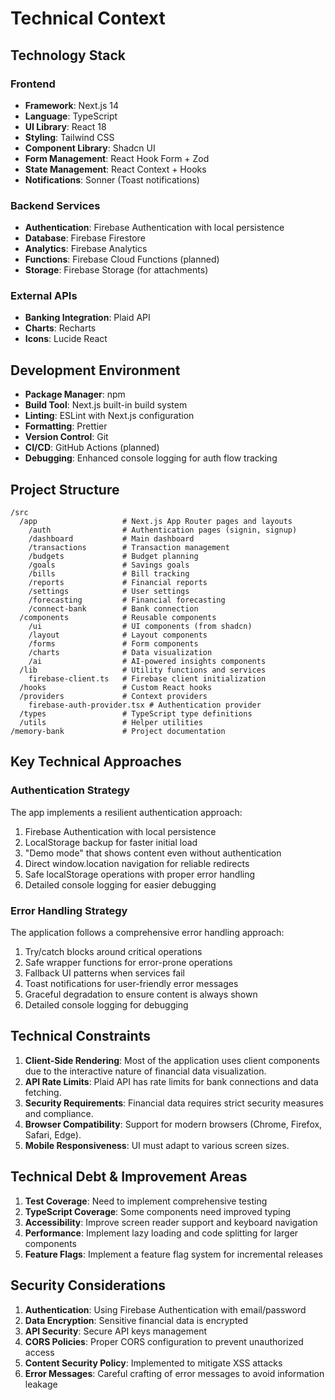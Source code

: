 # Technical Context

## Technology Stack

### Frontend
- **Framework**: Next.js 14
- **Language**: TypeScript
- **UI Library**: React 18
- **Styling**: Tailwind CSS
- **Component Library**: Shadcn UI
- **Form Management**: React Hook Form + Zod
- **State Management**: React Context + Hooks
- **Notifications**: Sonner (Toast notifications)

### Backend Services
- **Authentication**: Firebase Authentication with local persistence
- **Database**: Firebase Firestore
- **Analytics**: Firebase Analytics
- **Functions**: Firebase Cloud Functions (planned)
- **Storage**: Firebase Storage (for attachments)

### External APIs
- **Banking Integration**: Plaid API
- **Charts**: Recharts
- **Icons**: Lucide React

## Development Environment
- **Package Manager**: npm
- **Build Tool**: Next.js built-in build system
- **Linting**: ESLint with Next.js configuration
- **Formatting**: Prettier
- **Version Control**: Git
- **CI/CD**: GitHub Actions (planned)
- **Debugging**: Enhanced console logging for auth flow tracking

## Project Structure
```
/src
  /app                   # Next.js App Router pages and layouts
    /auth                # Authentication pages (signin, signup)
    /dashboard           # Main dashboard
    /transactions        # Transaction management
    /budgets             # Budget planning
    /goals               # Savings goals
    /bills               # Bill tracking
    /reports             # Financial reports
    /settings            # User settings
    /forecasting         # Financial forecasting
    /connect-bank        # Bank connection
  /components            # Reusable components
    /ui                  # UI components (from shadcn)
    /layout              # Layout components
    /forms               # Form components
    /charts              # Data visualization
    /ai                  # AI-powered insights components
  /lib                   # Utility functions and services
    firebase-client.ts   # Firebase client initialization
  /hooks                 # Custom React hooks
  /providers             # Context providers
    firebase-auth-provider.tsx # Authentication provider
  /types                 # TypeScript type definitions
  /utils                 # Helper utilities
/memory-bank             # Project documentation
```

## Key Technical Approaches

### Authentication Strategy
The app implements a resilient authentication approach:
1. Firebase Authentication with local persistence
2. LocalStorage backup for faster initial load
3. "Demo mode" that shows content even without authentication
4. Direct window.location navigation for reliable redirects
5. Safe localStorage operations with proper error handling
6. Detailed console logging for easier debugging

### Error Handling Strategy
The application follows a comprehensive error handling approach:
1. Try/catch blocks around critical operations
2. Safe wrapper functions for error-prone operations
3. Fallback UI patterns when services fail
4. Toast notifications for user-friendly error messages
5. Graceful degradation to ensure content is always shown
6. Detailed console logging for debugging

## Technical Constraints
1. **Client-Side Rendering**: Most of the application uses client components due to the interactive nature of financial data visualization.
2. **API Rate Limits**: Plaid API has rate limits for bank connections and data fetching.
3. **Security Requirements**: Financial data requires strict security measures and compliance.
4. **Browser Compatibility**: Support for modern browsers (Chrome, Firefox, Safari, Edge).
5. **Mobile Responsiveness**: UI must adapt to various screen sizes.

## Technical Debt & Improvement Areas
1. **Test Coverage**: Need to implement comprehensive testing
2. **TypeScript Coverage**: Some components need improved typing
3. **Accessibility**: Improve screen reader support and keyboard navigation
4. **Performance**: Implement lazy loading and code splitting for larger components
5. **Feature Flags**: Implement a feature flag system for incremental releases

## Security Considerations
1. **Authentication**: Using Firebase Authentication with email/password
2. **Data Encryption**: Sensitive financial data is encrypted
3. **API Security**: Secure API keys management
4. **CORS Policies**: Proper CORS configuration to prevent unauthorized access
5. **Content Security Policy**: Implemented to mitigate XSS attacks
6. **Error Messages**: Careful crafting of error messages to avoid information leakage 